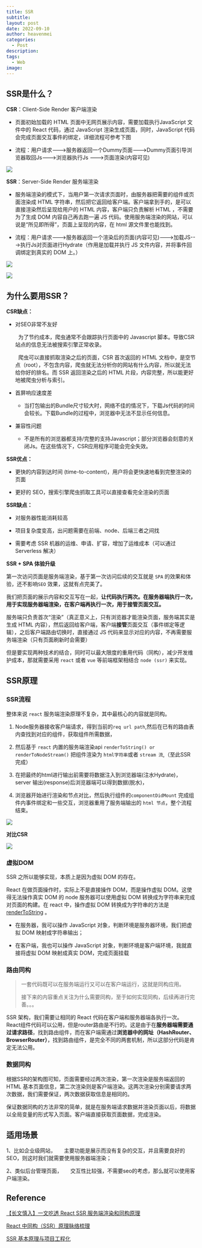 ```yaml
---
title: SSR
subtitle: 
layout: post
date: 2022-09-10
author: heavenmei
categories:
  - Post
description: 
tags:
  - Web
image:
---
```

## SSR是什么？

  

**CSR**：Client-Side Render 客户端渲染

- 页面初始加载的 HTML 页面中无网页展示内容，需要加载执行JavaScript 文件中的 React 代码，通过 JavaScript 渲染生成页面，同时，JavaScript 代码会完成页面交互事件的绑定，详细流程可参考下图
    
- 流程：用户请求--->服务器返回一个Dummy页面--->Dummy页面引导浏览器取回Js--->浏览器执行Js --->页面渲染(内容可见)
    
 ![](assets/2022-09-10-SSR-base-20250119024006.png)
    

  

**SSR**：Server-Side Render 服务端渲染

- 服务端渲染的模式下，当用户第一次请求页面时，由服务器把需要的组件或页面渲染成 HTML 字符串，然后把它返回给客户端。客户端拿到手的，是可以直接渲染然后呈现给用户的 HTML 内容，客户端只负责解析 HTML ，不需要为了生成 DOM 内容自己再去跑一遍 JS 代码。使用服务端渲染的网站，可以说是“所见即所得”，页面上呈现的内容，在 html 源文件里也能找到。
    
- 流程：用户请求--->服务器返回一个渲染后的页面(内容可见)--->加载JS--->执行Js对页面进行Hydrate（作用是加载并执行 JS 文件内容，并将事件回调绑定到真实的 DOM 上。）
    
![](assets/2022-09-10-SSR-base-20250119024014.png)
    

![](assets/2022-09-10-SSR-base-20250119024021.png)

  

## 为什么要用SSR？

**CSR缺点：**

- 对SEO非常不友好
    
      为了节约成本，爬虫通常不会跟踪执行页面中的 Javascript 脚本。导致CSR站点的信息无法被搜索引擎正常收录。
    
      爬虫可以直接抓取渲染之后的页面，CSR 首次返回的 HTML 文档中，是空节点（root），不包含内容，爬虫就无法分析你的网站有什么内容，所以就无法给你好的排名。而 SSR 返回渲染之后的 HTML 片段，内容完整，所以能更好地被爬虫分析与索引。
    
- 首屏响应速度差
    
    - 当打包输出的Bundle尺寸较大时，网络不佳的情况下，下载Js代码的时间会较长。下载Bundle的过程中，浏览器中无法不显示任何信息。
        
- 兼容性问题
    
    - 不是所有的浏览器都支持/完整的支持Javascript；部分浏览器会刻意的关闭Js。在这些情况下，CSR应用程序可能会完全失效。
        

  

**SSR优点：**

- 更快的内容到达时间 (time-to-content)，用户将会更快速地看到完整渲染的页面
    
- 更好的 SEO，搜索引擎爬虫抓取工具可以直接查看完全渲染的页面
    

**SSR缺点：**

- 对服务器性能消耗较高
    
- 项目复杂度变高，出问题需要在前端、node、后端三者之间找
    
- 需要考虑 SSR 机器的运维、申请、扩容，增加了运维成本（可以通过 Serverless 解决）
    

  

**SSR + SPA 体验升级**

第一次访问页面是服务端渲染，基于第一次访问后续的交互就是 `SPA` 的效果和体验，还不影响`SEO` 效果，这就有点完美了。

我们把页面的展示内容和交互写在一起，**让代码执行两次。在服务器端执行一次，用于实现服务器端渲染，在客户端再执行一次，用于接管页面交互。**

服务端只负责首次“渲染”（真正意义上，只有浏览器才能渲染页面，服务端其实是生成 HTML 内容），然后返回给客户端，客户端**接管**页面交互（事件绑定等逻辑），之后客户端路由切换时，直接通过 JS 代码来显示对应的内容，不再需要服务端渲染（只有页面刷新时会需要）

但是要实现两种技术的结合，同时可以最大限度的重用代码（同构），减少开发维护成本，那就需要采用 `react` 或者 `vue` 等前端框架相结合 `node (ssr)` 来实现。

  

  

## SSR原理

### SSR流程

整体来说 `react` 服务端渲染原理不复杂，其中最核心的内容就是同构。

1. Node服务器接收客户端请求，得到当前的`req url path`,然后在已有的路由表内查找到对应的组件，获取组件所需数据，
    
2. 然后基于 `react` 内置的服务端渲染api `renderToString() or renderToNodeStream()` 把组件渲染为 `html字符串`或者 `stream 流`,（至此SSR完成）
    
3. 在把最终的html进行输出前需要将数据注入到浏览器端(注水Hydrate)，server 输出(response)后浏览器端可以得到数据(脱水)，
    
4. 浏览器开始进行渲染和节点对比，然后执行组件的`componentDidMount` 完成组件内事件绑定和一些交互，浏览器重用了服务端输出的 `html 节点`，整个流程结束。
    

![](assets/2022-09-10-SSR-base-20250119024033.png)

**对比CSR**

![](assets/2022-09-10-SSR-base-20250119024041.png)

  

### 虚拟DOM

SSR 之所以能够实现，本质上是因为虚拟 DOM 的存在。

React 在做页面操作时，实际上不是直接操作 DOM，而是操作虚拟 DOM。这使得无法操作真实 DOM 的 node 服务器可以使用虚拟 DOM 转换成为字符串来完成对页面的构建。在 react 中，操作虚拟 DOM 转换成为字符串的方法是 [renderToString](https://reactjs.org/docs/react-dom-server.html#rendertostring) 。

- 在服务器，我可以操作 JavaScript 对象，判断环境是服务器环境，我们把虚拟 DOM 映射成字符串输出；
    
- 在客户端，我也可以操作 JavaScript 对象，判断环境是客户端环境，我就直接将虚拟 DOM 映射成真实 DOM，完成页面挂载
    

  

### 路由同构

> 一套代码既可以在服务端运行又可以在客户端运行，这就是同构应用。
> 
> 接下来的内容重点关注为什么需要同构，至于如何实现同构，后续再进行完善。。。

  

SSR 架构，我们需要让相同的 React 代码在客户端和服务器端各执行一次。React组件代码可以公用，但是router路由是不行的。这是由于在**服务器端需要通过请求路径**，找到路由组件，而在客户端需通过**浏览器中的网址（HashRouter、BrowserRouter）**，找到路由组件，是完全不同的两套机制，所以这部分代码是肯定无法公用。

  

  

### 数据同构

根据SSR的架构图可知，页面需要经过两次渲染，第一次渲染是服务端返回的 HTML 基本页面信息，第二次渲染则是客户端渲染。这两次渲染分别需要请求两次数据，我们需要保证，两次数据获取信息是相同的。

保证数据同构的方法非常的简单，就是在服务端请求数据并渲染页面以后，将数据以全局变量的形式写入页面。客户端直接获取页面数据，完成渲染。

  

  

## 适用场景

1、比如企业级网站，   主要功能是展示而没有复杂的交互，并且需要良好的SEO，则这时我们就需要使用服务器端渲染；

2、类似后台管理页面，   交互性比较强，不需要seo的考虑，那么就可以使用客户端渲染。

  

  

## Reference

[【长文慎入】一文吃透 React SSR 服务端渲染和同构原理](https://juejin.cn/post/6844903943902855176#heading-6)

[React 中同构（SSR）原理脉络梳理](https://juejin.cn/post/6844903694870265870#heading-1)

[SSR 基本原理与项目工程化](https://tech.bytedance.net/articles/11184#heading7)